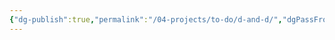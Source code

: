 ```yaml
---
{"dg-publish":true,"permalink":"/04-projects/to-do/d-and-d/","dgPassFrontmatter":true,"noteIcon":"","created":"2025-01-21T01:20:16.937+10:00","updated":"2025-01-31T13:49:07.919+10:00"}
---
```


